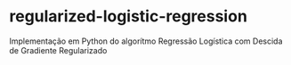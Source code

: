 # regularized-logistic-regression
Implementação em Python do algorítmo Regressão Logística com Descida de Gradiente Regularizado
